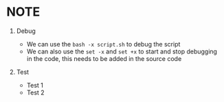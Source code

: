 NOTE
===

1. Debug
	+ We can use the `bash -x script.sh` to debug the script
	+ We can also use the `set -x` and `set +x` to start and stop debugging in the code, this needs to be added in the source code

2. Test
	+ Test 1
	+ Test 2

